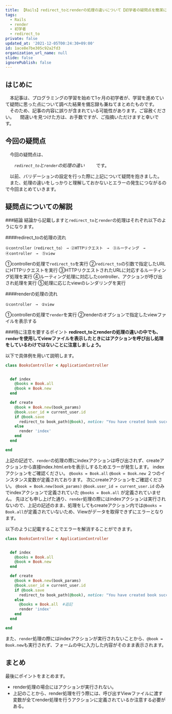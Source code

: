 ```yaml
---
title: 【Rails】redirect_toとrenderの処理の違いについて【初学者の疑問点を簡潔に解説】
tags:
  - Rails
  - render
  - 初学者
  - redirect_to
private: false
updated_at: '2021-12-05T00:24:30+09:00'
id: 1ace8e7be305c92a2fd3
organization_url_name: null
slide: false
ignorePublish: false
---
```

## はじめに
　本記事は、プログラミングの学習を始めて1ヶ月の初学者が、学習を進めていて疑問に思った点について調べた結果を備忘録も兼ねてまとめたものです。
　そのため、記事の内容に誤りが含まれている可能性があります。ご容赦ください。
　間違いを見つけた方は、お手数ですが、ご指摘いただけますと幸いです。

## 今回の疑問点
　今回の疑問点は、

　　_`redirect_to`と`render`の処理の違い_
　
　です。　

 　以前、バリデーションの設定を行った際に上記について疑問を抱きました。
　また、処理の違いをしっかりと理解しておかないとエラーの発生につながるので今回まとめていきます。

## 疑問点についての解説

###結論
結論から記載しますと`redirect_to`と`render`の処理はそれぞれ以下のようになります。

####redirect_toの処理の流れ

`①controller（redirect_to）　→ ②HTTPリクエスト　→　③ルーティング　→　④controller　→　⑤view`

①controllerの処理で`redirect_to`を実行
②`redirect_to`の引数で指定したURLにHTTPリクエストを実行
③HTTPリクエストされたURLに対応するルーティング処理を実行
④ルーティング処理に対応したcontroller、アクションが呼び出され処理を実行
⑤処理に応じたviewのレンダリングを実行

####renderの処理の流れ

`①controller　→　②view`

①controllerの処理で`render`を実行
②renderのオプションで指定したviewファイルを表示する


###特に注意を要するポイント
**redirect_toとrenderの処理の違いの中でも、`render`を使用してviewファイルを表示したときにはアクションを呼び出し処理をしているわけではないことに注意しましょう。**

以下で具体例を用いて説明します。

```ruby:app/controllers/books_contllore.rb
class BooksController < ApplicationController


  def index
    @books = Book.all
    @book = Book.new
  end

  def create
    @book = Book.new(book_params)
    @book.user_id = current_user.id
    if @book.save
      redirect_to book_path(@book), notice: "You have created book successfully."
    else
      render 'index'
    end
  end

end
```

上記の記述で、`render`の処理の際にindexアクションは呼び出されず、createアクションから直接index.html.erbを表示しするためエラーが発生します。
indexアクションをご確認ください。
`@books = Book.all`
`@book = Book.new`
２つのインスタンス変数が定義されております。
次にcreateアクションをご確認ください。
`@book = Book.new(book_params)`
`@book.user_id = current_user.id`
のみでindexアクションで定義されていた
`@books = Book.all`
が定義されていません。
先ほども申し上げた通り、`render`処理の際にはindexアクションは実行されないので、上記の記述のまま、処理をしてもcreateアクション内では`@books = Book.all`が定義されていないため、Viewがデータを取得できずにエラーとなります。

以下のように記載することでエラーを解消することができます。

```ruby:app/controllers/books_contllore.rb
class BooksController < ApplicationController


  def index
    @books = Book.all
    @book = Book.new
  end

  def create
    @book = Book.new(book_params)
    @book.user_id = current_user.id
    if @book.save
      redirect_to book_path(@book), notice: "You have created book successfully."
    else
      @books = Book.all  #追記  
      render 'index'
    end
  end

end
```

また、`render`処理の際にはindexアクションが実行されないことから、`@book = Book.new`も実行されず、フォームの中に入力した内容がそのまま表示されます。


## まとめ
最後にポイントをまとめます。

- render処理の場合にはアクションが実行されない。
- 上記のことから、render処理を行う際には、呼び出すViewファイルに渡す変数が全てrender処理を行うアクションに定義されているか注意する必要がある。

